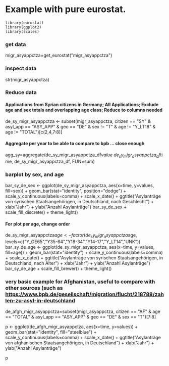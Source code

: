# Example with pure eurostat. 

    library(eurostat)
    library(ggplot2)
    library(scales)

### get data
migr_asyappctza=get_eurostat("migr_asyappctza")
### inspect data
str(migr_asyappctza)
### Reduce data 
#### Applications from Syrian citizens in Germany; All Applications; Exclude age and sex totals and overlapping age class; Reduce to columns needed
de_sy_migr_asyappctza <- subset(migr_asyappctza, citizen == "SY" & asyl_app == "ASY_APP" & geo == "DE" & sex != "T" & age != "Y_LT18" & age != "TOTAL")[c(2,4,7:8)]
#### Aggregate per year to be able to compare to bpb ... close enough
agg_sy=aggregate(de_sy_migr_asyappctza_df$value ~ de_sy_migr_asyappctza_df$time, de_sy_migr_asyappctza_df, FUN=sum)

### barplot by sex, and age

bar_sy_de_sex <- ggplot(de_sy_migr_asyappctza, aes(x=time, y=values, fill=sex)) + geom_bar(stat="identity", position="dodge")  + scale_y_continuous(labels=comma) + scale_x_date() + ggtitle("Asylanträge von syrischen Staatsangehörigen, in Deutschland, nach Geschlecht") + xlab("Jahr") + ylab("Anzahl Asylanträge")
bar_sy_de_sex + scale_fill_discrete() + theme_light()

#### For plot per age, change order
de_sy_migr_asyappctza$age <- factor(de_sy_migr_asyappctza$age, levels=c("Y_GE65","Y35-64","Y18-34","Y14-17","Y_LT14","UNK"))
bar_sy_de_age <- ggplot(de_sy_migr_asyappctza, aes(x=time, y=values, fill=age)) + geom_bar(stat="identity")  + scale_y_continuous(labels=comma) + scale_x_date() + ggtitle("Asylanträge von syrischen Staatsangehörigen, in Deutschland, nach Alter") + xlab("Jahr") + ylab("Anzahl Asylanträge")
bar_sy_de_age + scale_fill_brewer() + theme_light()
### very basic example for Afghanistan, useful to compare with other sources (such as https://www.bpb.de/gesellschaft/migration/flucht/218788/zahlen-zu-asyl-in-deutschland
de_afgh_migr_asyappctza=subset(migr_asyappctza, citizen == "AF" & age == "TOTAL" & asyl_app == "ASY_APP" & geo == "DE" & sex == "T")[7:8]

p <- ggplot(de_afgh_migr_asyappctza, aes(x=time, y=values)) + geom_bar(stat="identity", fill="steelblue")  + scale_y_continuous(labels=comma) + scale_x_date() + ggtitle("Asylanträge von afghanischen Staatsangehörigen, in Deutschland") + xlab("Jahr") + ylab("Anzahl Asylanträge")

p



